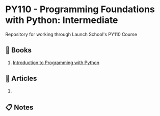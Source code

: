 # PY110 - Programming Foundations with Python: Intermediate
Repository for working through Launch School's PY110 Course


## :green_book: Books
1. [Introduction to Programming with Python](https://launchschool.com/books/python)

## :memo: Articles
1. 

## :clipboard: Notes

